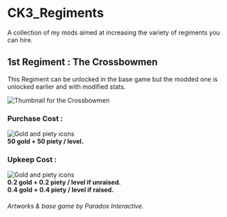 # CK3_Regiments
A collection of my mods aimed at increasing the variety of regiments you can hire.  

## 1st Regiment : The Crossbowmen  
This Regiment can be unlocked in the base game but the modded one is unlocked earlier and with modified stats.  
  
![Thumbnail for the Crossbowmen](https://github.com/ImMorph/CK3_Regiments/blob/main/images/thumbnails/modified_crossbowmen.jpg?raw=true)  
### Purchase Cost :
![Gold and piety icons](https://github.com/ImMorph/CK3_Regiments/blob/main/images/icons/gold_piety_icons.png?raw=true)  
**50 gold + 50 piety / level.**  
  
  
### Upkeep Cost :
![Gold and piety icons](https://github.com/ImMorph/CK3_Regiments/blob/main/images/icons/gold_piety_icons.png?raw=true)  
**0.2 gold + 0.2 piety / level if unraised.**  
**0.4 gold + 0.4 piety / level if raised.**  
  
  
###### *Artworks & base game by Paradox Interactive.*  
  
